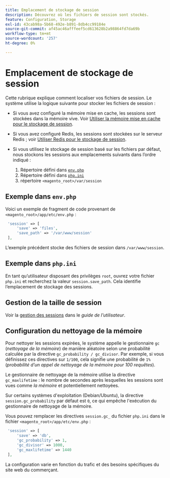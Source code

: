 ```yaml
---
title: Emplacement de stockage de session
description: Découvrez où les fichiers de session sont stockés.
feature: Configuration, Storage
exl-id: 43cab98a-5b68-492e-b891-8db4cc99184e
source-git-commit: af45ac46afffeef5cd613628b2a98864fd7da69b
workflow-type: tm+mt
source-wordcount: '257'
ht-degree: 0%

---
```


# Emplacement de stockage de session

Cette rubrique explique comment localiser vos fichiers de session. Le système utilise la logique suivante pour stocker les fichiers de session :

- Si vous avez configuré la mémoire mise en cache, les sessions sont stockées dans la mémoire vive. Voir [Utiliser la mémoire mise en cache pour le stockage de session](memcached.md).
- Si vous avez configuré Redis, les sessions sont stockées sur le serveur Redis ; voir [Utiliser Redis pour le stockage de session](../cache/redis-session.md).
- Si vous utilisez le stockage de session basé sur les fichiers par défaut, nous stockons les sessions aux emplacements suivants dans l’ordre indiqué :

   1. Répertoire défini dans [`env.php`](#example-in-envphp)
   1. Répertoire défini dans [`php.ini`](#example-in-phpini)
   1. répertoire `<magento_root>/var/session`

## Exemple dans `env.php`

Voici un exemple de fragment de code provenant de `<magento_root>/app/etc/env.php` :

```php
 'session' => [
     'save' => 'files',
     'save_path' => '/var/www/session'
 ],
```

L’exemple précédent stocke des fichiers de session dans `/var/www/session`.

## Exemple dans `php.ini`

En tant qu’utilisateur disposant des privilèges `root`, ouvrez votre fichier `php.ini` et recherchez la valeur `session.save_path`. Cela identifie l’emplacement de stockage des sessions.

## Gestion de la taille de session

Voir la [gestion des sessions](https://docs.magento.com/user-guide/stores/security-session-management.html) dans le _guide de l’utilisateur_.

## Configuration du nettoyage de la mémoire

Pour nettoyer les sessions expirées, le système appelle le gestionnaire `gc` (_nettoyage de la mémoire_) de manière aléatoire selon une probabilité calculée par la directive `gc_probability / gc_divisor`. Par exemple, si vous définissez ces directives sur `1/100`, cela signifie une probabilité de `1%` (_probabilité d’un appel de nettoyage de la mémoire pour 100 requêtes_).

Le gestionnaire de nettoyage de la mémoire utilise la directive `gc_maxlifetime` : le nombre de secondes après lesquelles les sessions sont vues comme _la mémoire_ et potentiellement nettoyées.

Sur certains systèmes d&#39;exploitation (Debian/Ubuntu), la directive `session.gc_probability` par défaut est `0`, ce qui empêche l&#39;exécution du gestionnaire de nettoyage de la mémoire.

Vous pouvez remplacer les directives `session.gc_` du fichier `php.ini` dans le fichier `<magento_root>/app/etc/env.php` :

```php
 'session' => [
     'save' => 'db',
     'gc_probability' => 1,
     'gc_divisor' => 1000,
     'gc_maxlifetime' => 1440
 ],
```

La configuration varie en fonction du trafic et des besoins spécifiques du site web du commerçant.
